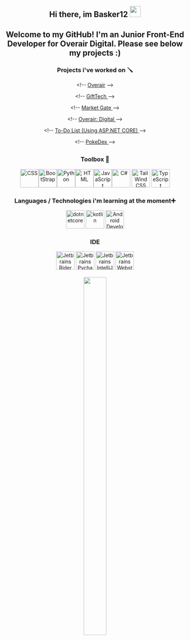 <div align = "center">
<h2>Hi there, im Basker12 <img src="https://raw.githubusercontent.com/MartinHeinz/MartinHeinz/master/wave.gif" width="30px"></h1>
   <h2>Welcome to my GitHub! I'm an Junior Front-End Developer for Overair Digital. Please see below my projects :) </h2>   
   
   
   <h3>Projects i've worked on 🪛</h3>
   <p>
   
   &#60;&#33;&#45;&#45; <a href="https://www.overair.co.uk" target="_blank">Overair</a> &#45;&#45;&#62; 
      
   &#60;&#33;&#45;&#45; <a href="https://gifttech.org.uk" target="_blank">GiftTech </a> &#45;&#45;&#62; 
      
   &#60;&#33;&#45;&#45; <a href="https://themarketgate.co.uk" target="_blank">Market Gate </a> &#45;&#45;&#62; 
   
   &#60;&#33;&#45;&#45; <a href="https://devs.overair.co.uk" target="_blank">Overair: Digital </a> &#45;&#45;&#62; 
      
   &#60;&#33;&#45;&#45; <a href="https://github.com/Madmegsox1/ASP.NET" target="_blank">To-Do List (Using ASP.NET CORE) </a> &#45;&#45;&#62; 
      
   &#60;&#33;&#45;&#45; <a href="https://github.com/adamclement-exe/pokemonDashboard" target="_blank"> PokeDex </a> &#45;&#45;&#62; 
      
   </p>
   <h2></h2>

   <h3>Toolbox 🧰 </h3>
   
<img src="https://cdn.jsdelivr.net/gh/devicons/devicon/icons/css3/css3-original-wordmark.svg" alt="CSS" width="50" height="50" /><img src="https://cdn.jsdelivr.net/gh/devicons/devicon/icons/bootstrap/bootstrap-original.svg" alt="BootStrap" width="50" height="50"/><img src="https://cdn.jsdelivr.net/gh/devicons/devicon/icons/python/python-original.svg" alt="Python" width="50" height="50"/><img src="https://cdn.jsdelivr.net/gh/devicons/devicon/icons/html5/html5-original-wordmark.svg" alt="HTML" width="50" height="50" /><img src="https://cdn.jsdelivr.net/gh/devicons/devicon/icons/javascript/javascript-original.svg" alt="JavaScript" width="50" height="50"/><img src="https://cdn.jsdelivr.net/gh/devicons/devicon/icons/csharp/csharp-original.svg" alt="C#" width="50" height="50"/> <img src="https://cdn.jsdelivr.net/gh/devicons/devicon/icons/tailwindcss/tailwindcss-plain.svg" alt="TailWind CSS" width="50" height="50"/>
   <img src="https://cdn.jsdelivr.net/gh/devicons/devicon/icons/typescript/typescript-original.svg" alt="TypeScript" width="50" height="50"/>

   <h3>Languages / Technologies i'm learning at the moment➕ </h3>

<img src="https://cdn.jsdelivr.net/gh/devicons/devicon/icons/dotnetcore/dotnetcore-original.svg" alt="dotnetcore" width="50" height="50"/> <img src="https://cdn.jsdelivr.net/gh/devicons/devicon/icons/kotlin/kotlin-original.svg" alt="kotlin" width="50" height="50"/>  <img src="https://lleastri.sirv.com/android.svg" alt="Android Development" width="50" height="50"/> 

   <h3>IDE </h3>
   <img src="https://lleastri.sirv.com/rider_logo_300x300.png" width="50" height="50" alt="Jetbrains Rider" /> <img src="https://lleastri.sirv.com/PyCharm_Icon.svg.png" width="50" height="50" alt="Jetbrains Pycharm" /> <img src="https://lleastri.sirv.com/IntelliJ_IDEA_Icon.svg.png" width="50" height="50" alt="Jetbrains IntelliJ" /> <img src="https://lleastri.sirv.com/WebStorm_Icon.svg.png" width="50" height="50" alt="Jetbrains Webstrom" />
   <br>
   <br>

<img align="" height="50%" width="35%" src="https://github-readme-stats.vercel.app/api/top-langs/?username=Basker12&langs_count=8&&hide_title=true&hide_border=true&layout=compact&bg_color=0,EEAECA,94BBE9&theme=graywhite" /> 
   
</div>
